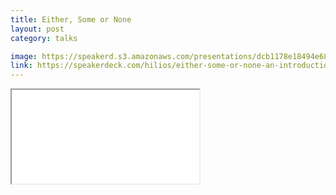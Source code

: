```yaml
---
title: Either, Some or None
layout: post
category: talks

image: https://speakerd.s3.amazonaws.com/presentations/dcb1178e18494e688d784aa6308ceede/preview_slide_0.jpg
link: https://speakerdeck.com/hilios/either-some-or-none-an-introduction-to-monadic-structures-and-functional-programming
---
```

<iframe src="//speakerdeck.com/player/dcb1178e18494e688d784aa6308ceede" allowfullscreen scrolling="no" allow="autoplay; encrypted-media"></iframe>
<!--more-->

